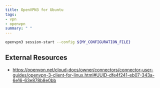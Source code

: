 ```yaml
---
title: OpenVPN3 for Ubuntu
tags:
- vpn
- openvpn
summary: " "
---
```


```bash
openvpn3 session-start --config ${MY_CONFIGURATION_FILE}
```

## External Resources

- <https://openvpn.net/cloud-docs/owner/connectors/connector-user-guides/openvpn-3-client-for-linux.html#UUID-dfe4f241-eb07-343a-6e16-63e878b8e0bb>
